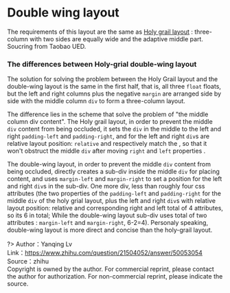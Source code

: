 
# Double wing layout

The requirements of this layout are the same as [Holy grail layout](https://qq546002574.github.io/#/holy-grail-layout) : three-column with two sides are equally wide and the adaptive middle part. Soucring from Taobao UED. 

<vuep template="#double-wing-layout_tlp"></vuep>

<script v-pre type="text/x-template" id="double-wing-layout_tlp">
<style>
  main {
    width: 100%;
    padding: 39px 29px;
    font-size: 12px;
  }
  section {
    box-shadow: 0 0 0 1px #eee;
  }
  section::after {
    content: '';
    display: block;
    clear: both;
  }
  section > div {
    height: 229px;
    line-height: 1.5em;
    text-align: center;
    float: left;
    color: white;
  }
  section .left, section .right {
    width: 119px;
    padding-top: 29px;
    background: #b4a078;
  }
  section .left {
    margin-left: -100%;
  }
  section .center {
    width: 100%;
    text-align: justify;
    hyphens: auto;
  }
  section .center-inner {
    height: 100%;
    margin: 0 129px;
    padding: 29px 12px;
    background: #b4a078;
  }
  section .right {
    margin-left: -119px;
  }
  /* input range */
  input[type="range"] {
    width: 100%;
    cursor: ew-resize;
  }
</style>
<template>
  <main class="main">
    <input ref="range" type="range" value="100">
    <section :style="{ width }">
      <div class="center">
        <div class="center-inner">A paragraph of filler text. La la la de dah de dah de dah de la.</div>
      </div>
      <div class="left">left</div>
      <div class="right">right</div>
    </section>
  </main>
</template>
<script>
  export default {
    data () {
      return {
        width: "100%"
      }
    },
    mounted() {
      this.$refs.range.oninput = ({ target: { value } }) => {
        this.width = `${60 + value * .4}%`;
      }
    }
  }
</script>
</script>

### The differences between Holy-grial double-wing layout

The solution for solving the problem between the Holy Grail layout and the double-wing layout is the same in the first half, that is, all three `float` floats, but the left and right columns plus the negative `margin` are arranged side by side with the middle column `div` to form a three-column layout.

The difference lies in the scheme that solve the problem of "the middle column div content". The Holy grail layout, in order to prevent the middle `div` content from being occluded, it sets the `div` in the middle to the left and right `padding-left` and `padding-right`, and for the left and right `div`s are relative layout position: `relative` and respectively match the , so that it won't obstruct the middle `div` after moving `right` and `left` properties .

The double-wing layout, in order to prevent the middle `div` content from being occluded, directly creates a sub-div inside the middle `div` for placing content, and uses `margin-left` and `margin-right` to set a position for the left and right `div`s in the sub-div. One more div, less than roughly four css attributes (the two properties of the `padding-left` and `padding-right` for the middle `div` of the holy grial layout, plus the left and right `div`s with relative layout position: relative and corresponding right and left total of 4 attributes, so its 6 in total; While the double-wing layout sub-div uses total of two attributes : `margin-left` and `margin-right`, 6-2=4). Personaly speaking, double-wing layout is more direct and concise than the holy-grail layout.

?> Author：Yanqing Lv<br>
Link：https://www.zhihu.com/question/21504052/answer/50053054<br>
Source：zhihu<br>
Copyright is owned by the author. For commercial reprint, please contact the author for authorization. For non-commercial reprint, please indicate the source.
